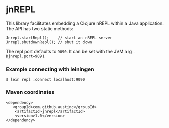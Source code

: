 # jnREPL
This library facilitates embedding a Clojure nREPL within a Java application.
The API has two static methods:

    Jnrepl.startRepl();    // start an nREPL server
    Jnrepl.shutdownRepl(); // shut it down


The repl port defaults to `9090`. It can be set with the JVM arg `-Djnrepl.port=9091`


### Example connecting with leiningen

`$ lein repl :connect localhost:9090`

### Maven coordinates

    <dependency>
       <groupId>com.github.austinc</groupId>
        <artifactId>jnrepl</artifactId>
        <version>1.0</version>
    </dependency>
